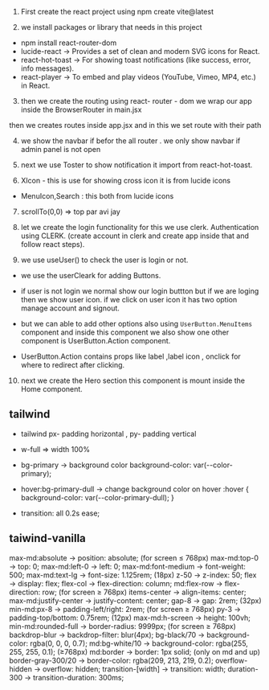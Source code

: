 1. First create the react project using
npm create vite@latest

2. we install packages or library that needs in this project 
- npm install react-router-dom
- lucide-react -> Provides a set of clean and modern SVG icons for React.
- react-hot-toast -> For showing toast notifications (like success, error, info messages).
- react-player ->  To embed and play videos (YouTube, Vimeo, MP4, etc.) in React.

3. then we create the routing using react- router - dom
we wrap our app inside the BrowserRouter in main.jsx

then we creates routes inside app.jsx and in this we set route with their path

4. we show the navbar if befor the all router .
we only show navbar if admin panel is not open

5. next we use Toster to show notification it import from react-hot-toast.

6. XIcon - this is use for showing cross icon it is from lucide icons
- MenuIcon,Search : this both from lucide icons

7. scrollTo(0,0)  => top par avi jay

8. let we create the login functionality for this we use clerk.
Authentication using CLERK. (create account in clerk and create app inside that and follow react steps).

9. we use useUser() to check the user is login or not.
- we use the userCleark for adding Buttons.
- if user is not login we normal show our login buttton but if we are loging then we show user icon.
if we click on user icon it has two option manage account and signout.
- but we can able to add other options also using `UserButton.MenuItems` component and inside this component we also show one other component is UserButton.Action component.

- UserButton.Action contains props like label ,label icon , onclick for where to redirect after clicking.

10. next we create the Hero section this component is mount inside the Home component.






## tailwind
 - tailwind px- padding horizontal , py- padding vertical
 - w-full => width 100%
 -  bg-primary → background color 
background-color: var(--color-primary);

- hover:bg-primary-dull → change background color on hover
:hover {
  background-color: var(--color-primary-dull);
}

- transition: all 0.2s ease;
## taiwind-vanilla
max-md:absolute         → position: absolute; (for screen ≤ 768px)
max-md:top-0            → top: 0;
max-md:left-0           → left: 0;
max-md:font-medium      → font-weight: 500;
max-md:text-lg          → font-size: 1.125rem; (18px)
z-50                    → z-index: 50;
flex                    → display: flex;
flex-col                → flex-direction: column;
md:flex-row             → flex-direction: row; (for screen ≥ 768px)
items-center            → align-items: center;
max-md:justify-center   → justify-content: center;
gap-8                   → gap: 2rem; (32px)
min-md:px-8             → padding-left/right: 2rem; (for screen ≥ 768px)
py-3                    → padding-top/bottom: 0.75rem; (12px)
max-md:h-screen         → height: 100vh;
min-md:rounded-full     → border-radius: 9999px; (for screen ≥ 768px)
backdrop-blur           → backdrop-filter: blur(4px);
bg-black/70             → background-color: rgba(0, 0, 0, 0.7);
md:bg-white/10          → background-color: rgba(255, 255, 255, 0.1); (≥768px)
md:border               → border: 1px solid; (only on md and up)
border-gray-300/20      → border-color: rgba(209, 213, 219, 0.2);
overflow-hidden         → overflow: hidden;
transition-[width]      → transition: width;
duration-300            → transition-duration: 300ms;



